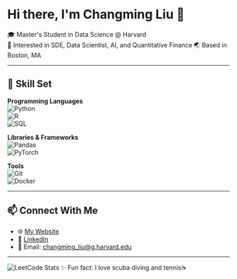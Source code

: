 # Hi there, I'm Changming Liu 👋  

🎓 Master's Student in Data Science @ Harvard  
💼 Interested in SDE, Data Scientist, AI, and Quantitative Finance
🌏 Based in Boston, MA  

---

## 🔧 Skill Set  

**Programming Languages**  
![Python](https://img.shields.io/badge/-Python-3776AB?logo=python&logoColor=white)  
![R](https://img.shields.io/badge/-R-276DC3?logo=r&logoColor=white)  
![SQL](https://img.shields.io/badge/-SQL-003B57?logo=postgresql&logoColor=white)  

**Libraries & Frameworks**  
![Pandas](https://img.shields.io/badge/-Pandas-150458?logo=pandas&logoColor=white)  
![PyTorch](https://img.shields.io/badge/-PyTorch-EE4C2C?logo=pytorch&logoColor=white)  

**Tools**  
![Git](https://img.shields.io/badge/-Git-F05032?logo=git&logoColor=white)  
![Docker](https://img.shields.io/badge/-Docker-2496ED?logo=docker&logoColor=white)  

---

## 📫 Connect With Me  

- 🌐 [My Website](https://yourwebsite.com)  
- 💼 [LinkedIn](www.linkedin.com/in/changming-liu-776979271)  
- 📧 Email: changming_liu@g.harvard.edu 

---
![LeetCode Stats](https://leetcard.jacoblin.cool/chl135?theme=light&font=Roboto&ext=heatmap)
✨ Fun fact: I love scuba diving and tennis☕  
